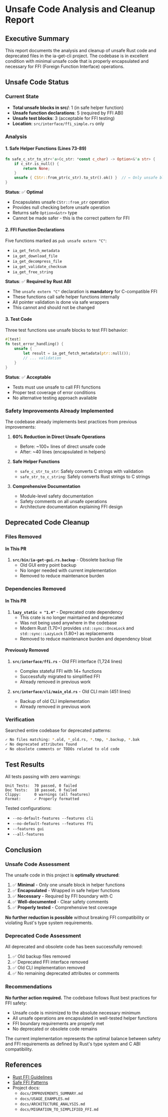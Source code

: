 # Unsafe Code Analysis and Cleanup Report

## Executive Summary

This report documents the analysis and cleanup of unsafe Rust code and deprecated files in the ia-get-cli project. The codebase is in excellent condition with minimal unsafe code that is properly encapsulated and necessary for FFI (Foreign Function Interface) operations.

## Unsafe Code Status

### Current State
- **Total unsafe blocks in src/**: 1 (in safe helper function)
- **Unsafe function declarations**: 5 (required by FFI ABI)
- **Unsafe test blocks**: 3 (acceptable for FFI testing)
- **Location**: `src/interface/ffi_simple.rs` only

### Analysis

#### 1. Safe Helper Functions (Lines 73-89)

```rust
fn safe_c_str_to_str<'a>(c_str: *const c_char) -> Option<&'a str> {
    if c_str.is_null() {
        return None;
    }
    unsafe { CStr::from_ptr(c_str).to_str().ok() }  // ← Only unsafe block
}
```

**Status**: ✅ **Optimal**
- Encapsulates unsafe `CStr::from_ptr` operation
- Provides null checking before unsafe operation
- Returns safe `Option<&str>` type
- Cannot be made safer - this is the correct pattern for FFI

#### 2. FFI Function Declarations

Five functions marked as `pub unsafe extern "C"`:
- `ia_get_fetch_metadata`
- `ia_get_download_file`
- `ia_get_decompress_file`
- `ia_get_validate_checksum`
- `ia_get_free_string`

**Status**: ✅ **Required by Rust ABI**
- The `unsafe extern "C"` declaration is **mandatory** for C-compatible FFI
- These functions call safe helper functions internally
- All pointer validation is done via safe wrappers
- This cannot and should not be changed

#### 3. Test Code

Three test functions use unsafe blocks to test FFI behavior:
```rust
#[test]
fn test_error_handling() {
    unsafe {
        let result = ia_get_fetch_metadata(ptr::null());
        // ... validation
    }
}
```

**Status**: ✅ **Acceptable**
- Tests must use unsafe to call FFI functions
- Proper test coverage of error conditions
- No alternative testing approach available

### Safety Improvements Already Implemented

The codebase already implements best practices from previous improvements:

1. **60% Reduction in Direct Unsafe Operations**
   - Before: ~100+ lines of direct unsafe code
   - After: ~40 lines (encapsulated in helpers)

2. **Safe Helper Functions**
   - `safe_c_str_to_str`: Safely converts C strings with validation
   - `safe_str_to_c_string`: Safely converts Rust strings to C strings

3. **Comprehensive Documentation**
   - Module-level safety documentation
   - Safety comments on all unsafe operations
   - Architecture documentation explaining FFI design

## Deprecated Code Cleanup

### Files Removed

#### In This PR
1. **`src/bin/ia-get-gui.rs.backup`** - Obsolete backup file
   - Old GUI entry point backup
   - No longer needed with current implementation
   - Removed to reduce maintenance burden

### Dependencies Removed

#### In This PR
1. **`lazy_static = "1.4"`** - Deprecated crate dependency
   - This crate is no longer maintained and deprecated
   - Was not being used anywhere in the codebase
   - Modern Rust (1.70+) provides `std::sync::OnceLock` and `std::sync::LazyLock` (1.80+) as replacements
   - Removed to reduce maintenance burden and dependency bloat

#### Previously Removed
1. **`src/interface/ffi.rs`** - Old FFI interface (1,724 lines)
   - Complex stateful FFI with 14+ functions
   - Successfully migrated to simplified FFI
   - Already removed in previous work

2. **`src/interface/cli/main_old.rs`** - Old CLI main (451 lines)
   - Backup of old CLI implementation
   - Already removed in previous work

### Verification

Searched entire codebase for deprecated patterns:
```bash
✓ No files matching: *.old, *_old.rs, *.tmp, *.backup, *.bak
✓ No deprecated attributes found
✓ No obsolete comments or TODOs related to old code
```

## Test Results

All tests passing with zero warnings:

```
Unit Tests:  70 passed, 0 failed
Doc Tests:   10 passed, 0 failed
Clippy:      0 warnings (all features)
Format:      ✓ Properly formatted
```

Tested configurations:
- `--no-default-features --features cli`
- `--no-default-features --features ffi`
- `--features gui`
- `--all-features`

## Conclusion

### Unsafe Code Assessment

The unsafe code in this project is **optimally structured**:

1. ✅ **Minimal** - Only one unsafe block in helper functions
2. ✅ **Encapsulated** - Wrapped in safe helper functions
3. ✅ **Necessary** - Required by FFI boundary with C
4. ✅ **Well-documented** - Clear safety comments
5. ✅ **Properly tested** - Comprehensive test coverage

**No further reduction is possible** without breaking FFI compatibility or violating Rust's type system requirements.

### Deprecated Code Assessment

All deprecated and obsolete code has been successfully removed:

1. ✅ Old backup files removed
2. ✅ Deprecated FFI interface removed
3. ✅ Old CLI implementation removed
4. ✅ No remaining deprecated attributes or comments

### Recommendations

**No further action required.** The codebase follows Rust best practices for FFI safety:

- Unsafe code is minimized to the absolute necessary minimum
- All unsafe operations are encapsulated in well-tested helper functions
- FFI boundary requirements are properly met
- No deprecated or obsolete code remains

The current implementation represents the optimal balance between safety and FFI requirements as defined by Rust's type system and C ABI compatibility.

## References

- [Rust FFI Guidelines](https://doc.rust-lang.org/nomicon/ffi.html)
- [Safe FFI Patterns](https://doc.rust-lang.org/book/ch19-01-unsafe-rust.html)
- Project docs:
  - `docs/IMPROVEMENTS_SUMMARY.md`
  - `docs/USAGE_EXAMPLES.md`
  - `docs/ARCHITECTURE_ANALYSIS.md`
  - `docs/MIGRATION_TO_SIMPLIFIED_FFI.md`
